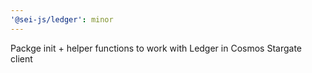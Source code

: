 ```yaml
---
'@sei-js/ledger': minor
---
```


Packge init + helper functions to work with Ledger in Cosmos Stargate client
